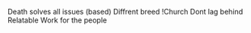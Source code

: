 Death solves all issues (based)
Diffrent breed
!Church
Dont lag behind
Relatable
Work for the people
